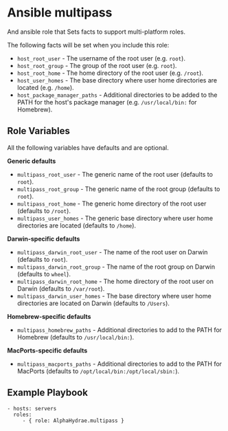 # Ansible multipass

And ansible role that Sets facts to support multi-platform roles.

The following facts will be set when you include this role:

* `host_root_user` - The username of the root user (e.g. `root`).
* `host_root_group` - The group of the root user (e.g. `root`).
* `host_root_home` - The home directory of the root user (e.g. `/root`).
* `host_user_homes` - The base directory where user home directories are located (e.g. `/home`).
* `host_package_manager_paths` - Additional directories to be added to the PATH for the host's package manager (e.g. `/usr/local/bin:` for Homebrew).



## Role Variables

All the following variables have defaults and are optional.

**Generic defaults**

* `multipass_root_user` - The generic name of the root user (defaults to `root`).
* `multipass_root_group` - The generic name of the root group (defaults to `root`).
* `multipass_root_home` - The generic home directory of the root user (defaults to `/root`).
* `multipass_user_homes` - The generic base directory where user home directories are located (defaults to `/home`).

**Darwin-specific defaults**

* `multipass_darwin_root_user` - The name of the root user on Darwin (defaults to `root`).
* `multipass_darwin_root_group` - The name of the root group on Darwin (defaults to `wheel`).
* `multipass_darwin_root_home` - The home directory of the root user on Darwin (defaults to `/var/root`).
* `multipass_darwin_user_homes` - The base directory where user home directories are located on Darwin (defaults to `/Users`).

**Homebrew-specific defaults**

* `multipass_homebrew_paths` - Additional directories to add to the PATH for Homebrew (defaults to `/usr/local/bin:`).

**MacPorts-specific defaults**

* `multipass_macports_paths` - Additional directories to add to the PATH for MacPorts (defaults to `/opt/local/bin:/opt/local/sbin:`).



## Example Playbook

    - hosts: servers
      roles:
         - { role: AlphaHydrae.multipass }
